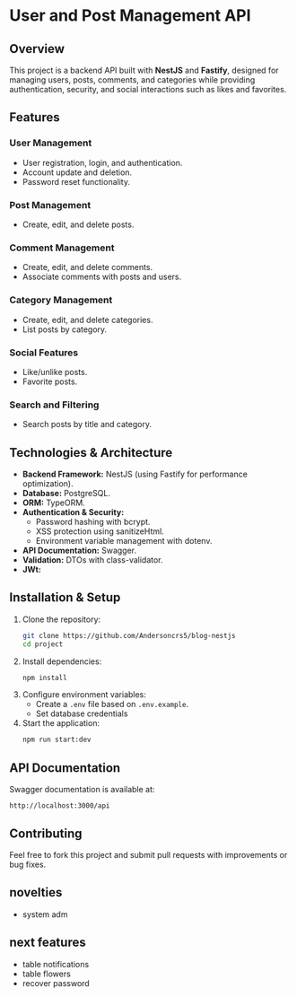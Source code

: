 # User and Post Management API

## Overview

This project is a backend API built with **NestJS** and **Fastify**, designed for managing users, posts, comments, and categories while providing authentication, security, and social interactions such as likes and favorites.

## Features

### User Management

- User registration, login, and authentication.
- Account update and deletion.
- Password reset functionality.

### Post Management

- Create, edit, and delete posts.

### Comment Management

- Create, edit, and delete comments.
- Associate comments with posts and users.

### Category Management

- Create, edit, and delete categories.
- List posts by category.

### Social Features

- Like/unlike posts.
- Favorite posts.

### Search and Filtering

- Search posts by title and category.

## Technologies & Architecture

- **Backend Framework:** NestJS (using Fastify for performance optimization).
- **Database:** PostgreSQL.
- **ORM:** TypeORM.
- **Authentication & Security:**
  - Password hashing with bcrypt.
  - XSS protection using sanitizeHtml.
  - Environment variable management with dotenv.
- **API Documentation:** Swagger.
- **Validation:** DTOs with class-validator.
- **JWt:**

## Installation & Setup

1. Clone the repository:
   ```sh
   git clone https://github.com/Andersoncrs5/blog-nestjs
   cd project
   ```
2. Install dependencies:
   ```sh
   npm install
   ```
3. Configure environment variables:
   - Create a `.env` file based on `.env.example`.
   - Set database credentials
4. Start the application:
   ```sh
   npm run start:dev
   ```

## API Documentation

Swagger documentation is available at:

```
http://localhost:3000/api
```

## Contributing

Feel free to fork this project and submit pull requests with improvements or bug fixes.

## novelties

- system adm

## next features

- table notifications
- table flowers
- recover password
